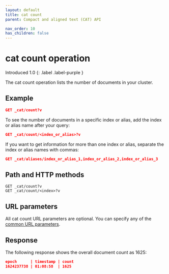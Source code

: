 ```yaml
---
layout: default
title: cat count
parent: Compact and aligned text (CAT) API

nav_order: 10
has_children: false
---
```


# cat count operation
Introduced 1.0
{: .label .label-purple }

The cat count operation lists the number of documents in your cluster.

## Example

```json
GET _cat/count?v
```

To see the number of documents in a specific index or alias, add the index or alias name after your query:

```json
GET _cat/count/<index_or_alias>?v
```

If you want to get information for more than one index or alias, separate the index or alias names with commas:

```json
GET _cat/aliases/index_or_alias_1,index_or_alias_2,index_or_alias_3
```

## Path and HTTP methods

```
GET _cat/count?v
GET _cat/count/<index>?v
```

## URL parameters

All cat count URL parameters are optional. You can specify any of the [common URL parameters]({{site.url}}{{site.baseurl}}/api-reference/cat/index).


## Response

The following response shows the overall document count as 1625:

```json
epoch      | timestamp | count
1624237738 | 01:08:58  | 1625
```
